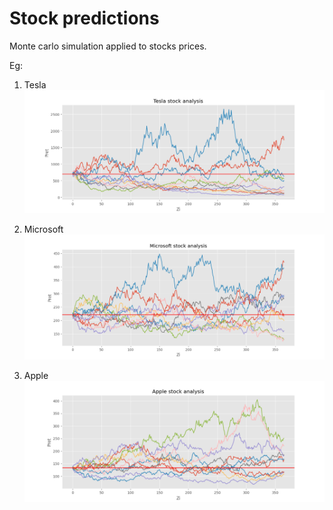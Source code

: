 # Stock predictions

Monte carlo simulation applied to stocks prices.

Eg:

1. Tesla
![tesla stock](Figure_1.png)

2. Microsoft
![microsoft stock](Figure_2.png)

3. Apple
![apple stock](Figure_3.png)